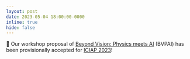 ```yaml
---
layout: post
date: 2023-05-04 18:00:00-0000
inline: true
hide: false
---
```


:tada: Our workshop proposal of [Beyond Vision: Physics meets AI](https://physicsmeetsai.github.io/beyond-vision/) (BVPAI) has been provisionally accepted for [ICIAP 2023](https://iciap2023.org/)!
